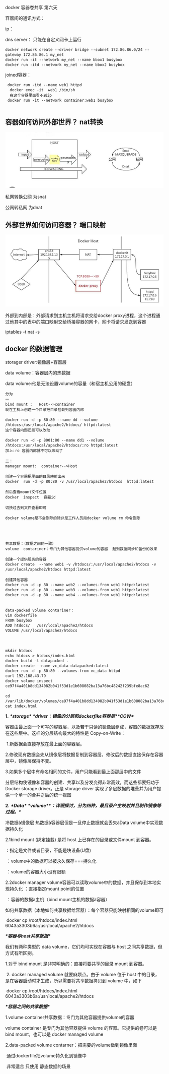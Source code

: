 docker 容器卷共享  第六天

容器间的通讯方式：

ip：

dns  server： 只能在自定义网卡上运行

```
docker network create --driver bridge --subnet 172.86.86.0/24 --gateway 172.86.86.1 my_net
docker run -it --network my_net --name bbox1 busybox
docker run -itd --network my_net --name bbox2 busybox

```

joined容器：

```
 docker run -itd --name web1 httpd
  docker exec -it  web1 /bin/sh
  在这个容器里面看不到ip
 docker run -it --network container:web1 busybox 
 
```





## 容器如何访问外部世界？   nat转换

![1573870653007](image/第六天docker/1573870653007.png)

私网转换公网   为snat

公网转私网      为dnat

## 外部世界如何访问容器？   端口映射

![1573870635345](image/第六天docker/1573870635345.png)

外部到内部是：外部请求到主机主机将请求交给docker proxy进程，这个进程通过他其中的表中的端口映射交给桥接容器的网卡，网卡将请求发送到容器



iptables -t nat -s

## docker  的数据管理

storager driver:镜像层+容器层

data volume：容器层内的热数据

data volume:他是无法设置volume的容量（和宿主机公用的硬盘）

```
分为
一
bind mount :   Host-->container
现在主机上创建一个目录把目录挂载到容器内部

docker run -d -p 80:80 --name dd --volume /htdocs:/usr/local/apache2/htdocs/ httpd:latest
这个容器内部还能可以改动

docker run -d -p 8001:80 --name dd1 --volume /htdocs:/usr/local/apache2/htdocs/:ro httpd:latest
加上:ro 容器内部就不可以改动了 

二：
manager mount:  container-->Host

创建一个容器把里面的目录映射出来
docker  run -d -p 80:80 -v /usr/local/apache2/htdocs  httpd:latest

然后查看mount文件位置
docker  inspect  容器id

切换过去到文件查看即可

docker volume是不会删除的除非是工作人员用docker volume rm 命令删除




共享数据：（数据之间的一致）
volume  contariner：专门为其他容器提供volume的容器  起到数据同步和备份的效果

创建一个提供服务的容器
docker create  --name web1 -v /htdocs/:/usr/local/apache2/htdocs -v /usr/local/apache2/htdocs httpd:latest

创建其他容器
docker run -d -p 80 --name web2 --volumes-from web1 httpd:latest 
docker run -d -p 80 --name web3 --volumes-from web1 httpd:latest 
docker run -d -p 80 --name web4 --volumes-from web1 httpd:latest


data-packed volume contariner：
vim dockerfile 
FROM busybox
ADD htdocs/   /usr/local/apache2/htdocs
VOLUME /usr/local/apache2/htdocs



mkdir htdocs
echo htdocs > htdocs/index.html
docker build -t datapacked .
docker create --name vc_data datapacked:latest
docker run -d -p 80:80 --volumes-from vc_data httpd
curl 192.168.43.79
docker volume inspect ce97f4a401b8dd134082b041f53d1e1b608082ba13a76bc48242f239bfe8ac62 

cd /var/lib/docker/volumes/ce97f4a401b8dd134082b041f53d1e1b608082ba13a76bc48242f239bfe8ac62/_data
cat index.html 
```



**1.** ***\*storage\**** ***\*driver：镜像的分层和dockerfike容器层\*******\*COW\****

容器由最上面一个可写的容器层，以及若干只读的镜像层组成，容器的数据就存放在这些层中。这样的分层结构最大的特性是 Copy-on-Write：

​		1.新数据会直接存放在最上面的容器层。

2.修改现有数据会先从镜像层将数据复制到容器层，修改后的数据直接保存在容器层中，镜像层保持不变。

3.如果多个层中有命名相同的文件，用户只能看到最上面那层中的文件

分层结构使镜像和容器的创建、共享以及分发变得非常高效，而这些都要归功于 Docker storage driver。正是 storage driver 实现了多层数据的堆叠并为用户提供一个单一的合并之后的统一视图

 

**2.** ***\*Data\**** ***\*volume\*******\*：详细探讨，分为四种，最目录产生映射并且制作镜像等过程。\****

冷数据à镜像层	热数据à容器层但是一旦停止数据就会丢失àData volume中实现数据持久化

2.1bind mount (绑定挂载) 是将 host 上已存在的目录或文件mount 到容器。

：指定是文件或者目录，不能是块设备(U盘)

​		 ：volume中的数据可以被永久保存===持久化

​		 ：volume的容器大小没有限额

2.2docker manager volume容器可以读取volume中的数据，并且保存到本地实现持久化   ：直接指定mount point的位置

​	 ：容器的数据à主机（bind mount主机的数据à容器）

​	如何共享数据（本地如何共享数据给容器）：每个容器只能映射相同的volume即可

​		  docker cp  /root/htdocs/index.html 6043a3303b6a:/usr/local/apache2/htdocs

***\*容器与host共享数据\****

我们有两种类型的 data volume，它们均可实现在容器与 host 之间共享数据，但方式有所区别。

1.对于 bind mount 是非常明确的：直接将要共享的目录 mount 到容器。

​		2. docker managed volume 就要麻烦点。由于 volume 位于 host 中的目录，是在容器启动时才生成，所以需要将共享数据拷贝到 volume 中，如下

​		docker cp  /root/htdocs/index.html 6043a3303b6a:/usr/local/apache2/htdocs

 

***\*容器之间的共享数据\****

1.volume container共享数据：专门为其他容器提供volume的容器

volume container 是专门为其他容器提供 volume 的容器。它提供的卷可以是 bind mount，也可以是 docker managed volume

2.data-packed volume contarner：把需要的volume做到镜像里面

​		通过dockerfile把volume持久化到镜像中

​			非常适合 只使用 静态数据的场景	